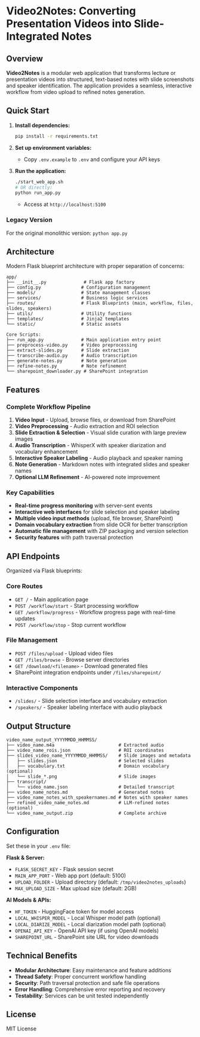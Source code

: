 # Video2Notes: Converting Presentation Videos into Slide-Integrated Notes

## Overview

**Video2Notes** is a modular web application that transforms lecture or presentation videos into structured, text-based notes with slide screenshots and speaker identification. The application provides a seamless, interactive workflow from video upload to refined notes generation.

## Quick Start

1. **Install dependencies:**
   ```sh
   pip install -r requirements.txt
   ```

2. **Set up environment variables:**
   - Copy `.env.example` to `.env` and configure your API keys

3. **Run the application:**
   ```sh
   ./start_web_app.sh
   # OR directly:
   python run_app.py
   ```
   - Access at `http://localhost:5100`

### Legacy Version
For the original monolithic version: `python app.py`

## Architecture

Modern Flask blueprint architecture with proper separation of concerns:

```
app/
├── __init__.py              # Flask app factory
├── config.py               # Configuration management
├── models/                 # State management classes
├── services/               # Business logic services
├── routes/                 # Flask Blueprints (main, workflow, files, slides, speakers)
├── utils/                  # Utility functions
├── templates/              # Jinja2 templates
└── static/                 # Static assets

Core Scripts:
├── run_app.py              # Main application entry point
├── preprocess-video.py     # Video preprocessing
├── extract-slides.py       # Slide extraction
├── transcribe-audio.py     # Audio transcription
├── generate-notes.py       # Note generation
├── refine-notes.py         # Note refinement
└── sharepoint_downloader.py # SharePoint integration
```

## Features

### Complete Workflow Pipeline
1. **Video Input** - Upload, browse files, or download from SharePoint
2. **Video Preprocessing** - Audio extraction and ROI selection
3. **Slide Extraction & Selection** - Visual slide curation with large preview images
4. **Audio Transcription** - WhisperX with speaker diarization and vocabulary enhancement
5. **Interactive Speaker Labeling** - Audio playback and speaker naming
6. **Note Generation** - Markdown notes with integrated slides and speaker names
7. **Optional LLM Refinement** - AI-powered note improvement

### Key Capabilities
- **Real-time progress monitoring** with server-sent events
- **Interactive web interfaces** for slide selection and speaker labeling
- **Multiple video input methods** (upload, file browser, SharePoint)
- **Domain vocabulary extraction** from slide OCR for better transcription
- **Automatic file management** with ZIP packaging and version selection
- **Security features** with path traversal protection

## API Endpoints

Organized via Flask blueprints:

### Core Routes
- `GET /` - Main application page
- `POST /workflow/start` - Start processing workflow
- `GET /workflow/progress` - Workflow progress page with real-time updates
- `POST /workflow/stop` - Stop current workflow

### File Management
- `POST /files/upload` - Upload video files
- `GET /files/browse` - Browse server directories
- `GET /download/<filename>` - Download generated files
- SharePoint integration endpoints under `/files/sharepoint/`

### Interactive Components
- `/slides/` - Slide selection interface and vocabulary extraction
- `/speakers/` - Speaker labeling interface with audio playback

## Output Structure

```
video_name_output_YYYYMMDD_HHMMSS/
├── video_name.m4a                        # Extracted audio
├── video_name_rois.json                  # ROI coordinates
├── slides_video_name_YYYYMMDD_HHMMSS/    # Slide images and metadata
│   ├── slides.json                       # Selected slides
│   ├── vocabulary.txt                    # Domain vocabulary (optional)
│   └── slide_*.png                       # Slide images
├── transcript/
│   └── video_name.json                   # Detailed transcript
├── video_name_notes.md                   # Generated notes
├── video_name_notes_with_speakernames.md # Notes with speaker names
├── refined_video_name_notes.md           # LLM-refined notes (optional)
└── video_name_output.zip                 # Complete archive
```

## Configuration

Set these in your `.env` file:

**Flask & Server:**
- `FLASK_SECRET_KEY` - Flask session secret
- `MAIN_APP_PORT` - Web app port (default: 5100)
- `UPLOAD_FOLDER` - Upload directory (default: `/tmp/video2notes_uploads`)
- `MAX_UPLOAD_SIZE` - Max upload size (default: 2GB)

**AI Models & APIs:**
- `HF_TOKEN` - HuggingFace token for model access
- `LOCAL_WHISPER_MODEL` - Local Whisper model path (optional)
- `LOCAL_DIARIZE_MODEL` - Local diarization model path (optional)
- `OPENAI_API_KEY` - OpenAI API key (if using OpenAI models)
- `SHAREPOINT_URL` - SharePoint site URL for video downloads

## Technical Benefits

- **Modular Architecture**: Easy maintenance and feature additions
- **Thread Safety**: Proper concurrent workflow handling
- **Security**: Path traversal protection and safe file operations
- **Error Handling**: Comprehensive error reporting and recovery
- **Testability**: Services can be unit tested independently

## License

MIT License